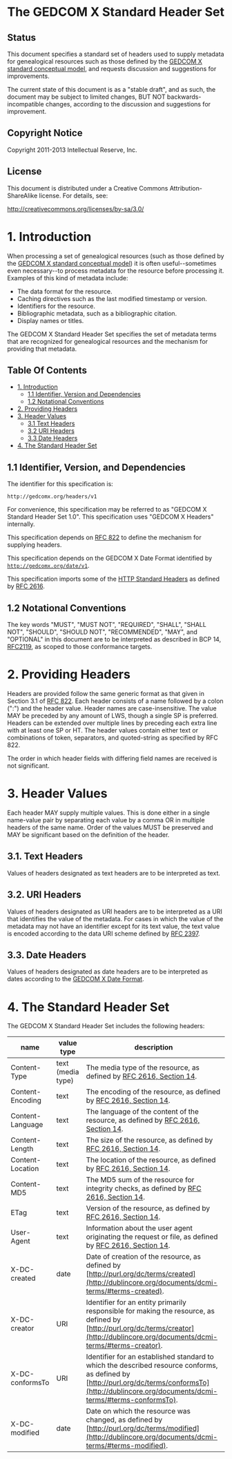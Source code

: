 # The GEDCOM X Standard Header Set

## Status

This document specifies a standard set of headers used to supply metadata for
genealogical resources such as those defined by the
[GEDCOM X standard conceptual model](https://github.com/FamilySearch/gedcomx/blob/master/specifications/conceptual-model-specification.md),
and requests discussion and suggestions for improvements.

The current state of this document is as a "stable draft", and as such, the document
may be subject to limited changes, BUT NOT backwards-incompatible changes, according to the
discussion and suggestions for improvement.

## Copyright Notice

Copyright 2011-2013 Intellectual Reserve, Inc.

## License

This document is distributed under a Creative Commons Attribution-ShareAlike license.
For details, see:

http://creativecommons.org/licenses/by-sa/3.0/

<a name="intro"/>

# 1. Introduction

When processing a set of genealogical resources (such as those defined by the
[GEDCOM X standard conceptual model](https://github.com/FamilySearch/gedcomx/blob/master/specifications/conceptual-model-specification.md))
it is often useful--sometimes even necessary--to process metadata for the resource before processing
it. Examples of this kind of metadata include:

* The data format for the resource.
* Caching directives such as the last modified timestamp or version.
* Identifiers for the resource.
* Bibliographic metadata, such as a bibliographic citation.
* Display names or titles.

The GEDCOM X Standard Header Set specifies the set of metadata terms that are
recognized for genealogical resources and the mechanism for providing that metadata.

## Table Of Contents

* [1. Introduction](#intro)
  * [1.1 Identifier, Version and Dependencies](#id-and-version)
  * [1.2 Notational Conventions](#notational-conventions)
* [2. Providing Headers](#providing-headers)
* [3. Header Values](#header-values)
  * [3.1 Text Headers](#text-headers)
  * [3.2 URI Headers](#uri-headers)
  * [3.3 Date Headers](#date-headers)
* [4. The Standard Header Set](#standard-header-set)

<a name="id-and-version"/>

## 1.1 Identifier, Version, and Dependencies

The identifier for this specification is:

`http://gedcomx.org/headers/v1`

For convenience, this specification may be referred to as "GEDCOM X Standard Header Set 1.0".
This specification uses "GEDCOM X Headers" internally.

This specification depends on [RFC 822](http://www.w3.org/Protocols/rfc822/) to define the mechanism
for supplying headers.

This specification depends on the GEDCOM X Date Format identified
by [`http://gedcomx.org/date/v1`](https://github.com/FamilySearch/gedcomx/blob/master/specifications/date-format-specification.md).

This specification imports some of the [HTTP Standard Headers](http://www.w3.org/Protocols/rfc2616/rfc2616-sec14.html)
as defined by [RFC 2616](http://tools.ietf.org/html/rfc2616).

<a name="notational-conventions"/>

## 1.2 Notational Conventions

The key words "MUST", "MUST NOT", "REQUIRED", "SHALL", "SHALL NOT",
"SHOULD", "SHOULD NOT", "RECOMMENDED", "MAY", and "OPTIONAL" in this
document are to be interpreted as described in BCP 14,
[RFC2119](http://tools.ietf.org/html/rfc2119), as scoped to those conformance
targets.

<a name="providing-headers"/>

# 2. Providing Headers

Headers are provided follow the same generic format as that given in Section 3.1 of
[RFC 822](http://www.w3.org/Protocols/rfc822/). Each header consists of a name
followed by a colon (":") and the header value. Header names are case-insensitive. The
value MAY be preceded by any amount of LWS, though a single SP is preferred.
Headers can be extended over multiple lines by preceding each extra line with at
least one SP or HT. The header values contain either text or combinations of token,
separators, and quoted-string as specified by RFC 822.

The order in which header fields with differing field names are received is not significant.

<a name="header-values"/>

# 3. Header Values

Each header MAY supply multiple values. This is done either in a single name-value pair
by separating each value by a comma OR in multiple headers of the same name. Order of
the values MUST be preserved and MAY be significant based on the definition of the header.

<a name="text-headers"/>

## 3.1. Text Headers

Values of headers designated as text headers are to be interpreted as text.

<a name="uri-headers"/>

## 3.2. URI Headers

Values of headers designated as URI headers are to be interpreted as a URI that
identifies the value of the metadata. For cases in which the value of the metadata
may not have an identifier except for its text value, the text value is
encoded according to the data URI scheme defined by [RFC 2397](http://tools.ietf.org/html/rfc2397).

<a name="date-headers"/>

## 3.3. Date Headers

Values of headers designated as date headers are to be interpreted as dates
according to the [GEDCOM X Date Format](https://github.com/FamilySearch/gedcomx/blob/master/specifications/date-format-specification.md).

<a name="standard-header-set"/>

# 4. The Standard Header Set

The GEDCOM X Standard Header Set includes the following headers:

name | value type | description
-----|------------|------------
Content-Type | text (media type) | The media type of the resource, as defined by [RFC 2616, Section 14](http://www.w3.org/Protocols/rfc2616/rfc2616-sec14.html).
Content-Encoding | text | The encoding of the resource, as defined by [RFC 2616, Section 14](http://www.w3.org/Protocols/rfc2616/rfc2616-sec14.html).
Content-Language | text | The language of the content of the resource, as defined by [RFC 2616, Section 14](http://www.w3.org/Protocols/rfc2616/rfc2616-sec14.html).
Content-Length | text | The size of the resource, as defined by [RFC 2616, Section 14](http://www.w3.org/Protocols/rfc2616/rfc2616-sec14.html).
Content-Location | text | The location of the resource, as defined by [RFC 2616, Section 14](http://www.w3.org/Protocols/rfc2616/rfc2616-sec14.html).
Content-MD5 | text | The MD5 sum of the resource for integrity checks, as defined by [RFC 2616, Section 14](http://www.w3.org/Protocols/rfc2616/rfc2616-sec14.html).
ETag | text | Version of the resource, as defined by [RFC 2616, Section 14](http://www.w3.org/Protocols/rfc2616/rfc2616-sec14.html).
User-Agent | text | Information about the user agent originating the request or file, as defined by [RFC 2616, Section 14](http://www.w3.org/Protocols/rfc2616/rfc2616-sec14.html).
X-DC-created | date | Date of creation of the resource, as defined by [http://purl.org/dc/terms/created](http://dublincore.org/documents/dcmi-terms/#terms-created).
X-DC-creator | URI | Identifier for an entity primarily responsible for making the resource, as defined by [http://purl.org/dc/terms/creator](http://dublincore.org/documents/dcmi-terms/#terms-creator).
X-DC-conformsTo | URI | Identifier for an established standard to which the described resource conforms, as defined by [http://purl.org/dc/terms/conformsTo](http://dublincore.org/documents/dcmi-terms/#terms-conformsTo).
X-DC-modified | date | Date on which the resource was changed, as defined by [http://purl.org/dc/terms/modified](http://dublincore.org/documents/dcmi-terms/#terms-modified).
